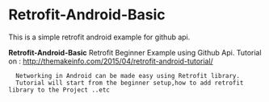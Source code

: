 # Retrofit-Android-Basic
This is a simple retrofit android example for github api.

<b>Retrofit-Android-Basic</b>
      Retrofit Beginner Example using Github Api.
      Tutorial on :
      http://themakeinfo.com/2015/04/retrofit-android-tutorial/
      
      Networking in Android can be made easy using Retrofit library.
      Tutorial will start from the beginner setup,how to add retrofit library to the Project ..etc
      
      
